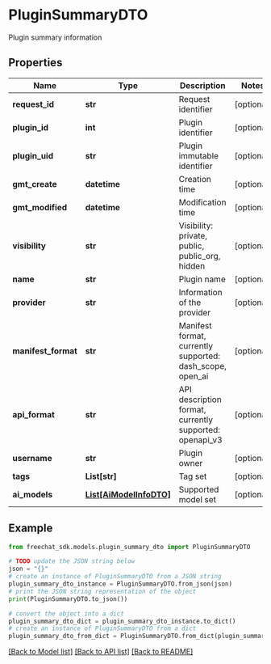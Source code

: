 # PluginSummaryDTO

Plugin summary information

## Properties

Name | Type | Description | Notes
------------ | ------------- | ------------- | -------------
**request_id** | **str** | Request identifier | [optional] 
**plugin_id** | **int** | Plugin identifier | [optional] 
**plugin_uid** | **str** | Plugin immutable identifier | [optional] 
**gmt_create** | **datetime** | Creation time | [optional] 
**gmt_modified** | **datetime** | Modification time | [optional] 
**visibility** | **str** | Visibility: private, public, public_org, hidden | [optional] 
**name** | **str** | Plugin name | [optional] 
**provider** | **str** | Information of the provider | [optional] 
**manifest_format** | **str** | Manifest format, currently supported: dash_scope, open_ai | [optional] 
**api_format** | **str** | API description format, currently supported: openapi_v3 | [optional] 
**username** | **str** | Plugin owner | [optional] 
**tags** | **List[str]** | Tag set | [optional] 
**ai_models** | [**List[AiModelInfoDTO]**](AiModelInfoDTO.md) | Supported model set | [optional] 

## Example

```python
from freechat_sdk.models.plugin_summary_dto import PluginSummaryDTO

# TODO update the JSON string below
json = "{}"
# create an instance of PluginSummaryDTO from a JSON string
plugin_summary_dto_instance = PluginSummaryDTO.from_json(json)
# print the JSON string representation of the object
print(PluginSummaryDTO.to_json())

# convert the object into a dict
plugin_summary_dto_dict = plugin_summary_dto_instance.to_dict()
# create an instance of PluginSummaryDTO from a dict
plugin_summary_dto_from_dict = PluginSummaryDTO.from_dict(plugin_summary_dto_dict)
```
[[Back to Model list]](../README.md#documentation-for-models) [[Back to API list]](../README.md#documentation-for-api-endpoints) [[Back to README]](../README.md)


